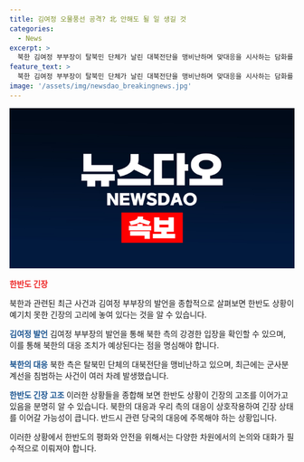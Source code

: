 ```yaml
---
title: 김여정 오물풍선 공격? 北 안해도 될 일 생길 것
categories:
  - News
excerpt: >
  북한 김여정 부부장이 탈북민 단체가 날린 대북전단을 맹비난하며 맞대응을 시사하는 담화를 통해 사실상 대적하는 모습을 보였습니다. 인근 지역에서 북한군이 우리 쪽 군사분계선을 침범하여 경고 사격을 받은 사례는 이번이 이달 세 번째로, 김대겸 기자의 보도입니다. 이에 대해 양 욱 연구위원은 분쟁을 확전시키지 말아야 하지만, 대북전단을 보내지 못하겠다는 목표를 위해 계속적으로 대응해야 한다고 지적했습니다.
feature_text: >
  북한 김여정 부부장이 탈북민 단체가 날린 대북전단을 맹비난하며 맞대응을 시사하는 담화를 통해 사실상 대적하는 모습을 보였습니다. 인근 지역에서 북한군이 우리 쪽 군사분계선을 침범하여 경고 사격을 받은 사례는 이번이 이달 세 번째로, 김대겸 기자의 보도입니다. 이에 대해 양 욱 연구위원은 분쟁을 확전시키지 말아야 하지만, 대북전단을 보내지 못하겠다는 목표를 위해 계속적으로 대응해야 한다고 지적했습니다.
image: '/assets/img/newsdao_breakingnews.jpg'
---
```


<p><img src="/assets/img/newsdao_breakingnews.jpg" alt="koreaapp 속보" /></p>

<p><b><span style="color: #ee2323;">한반도 긴장</span></b></p>

<p>북한과 관련된 최근 사건과 김여정 부부장의 발언을 종합적으로 살펴보면 한반도 상황이 예기치 못한 긴장의 고리에 놓여 있다는 것을 알 수 있습니다.</p>

<p><b><span style="color: #1a5490;">김여정 발언</span></b>
김여정 부부장의 발언을 통해 북한 측의 강경한 입장을 확인할 수 있으며, 이를 통해 북한의 대응 조치가 예상된다는 점을 명심해야 합니다.</p>

<p><b><span style="color: #1a5490;">북한의 대응</span></b>
북한 측은 탈북민 단체의 대북전단을 맹비난하고 있으며, 최근에는 군사분계선을 침범하는 사건이 여러 차례 발생했습니다.</p>

<p><b><span style="color: #1a5490;">한반도 긴장 고조</span></b>
이러한 상황들을 종합해 보면 한반도 상황이 긴장의 고조를 이어가고 있음을 분명히 알 수 있습니다. 북한의 대응과 우리 측의 대응이 상호작용하여 긴장 상태를 이어갈 가능성이 큽니다. 반드시 관련 당국의 대응에 주목해야 하는 상황입니다. </p>

<p>이러한 상황에서 한반도의 평화와 안전을 위해서는 다양한 차원에서의 논의와 대화가 필수적으로 이뤄져야 합니다.</p>

